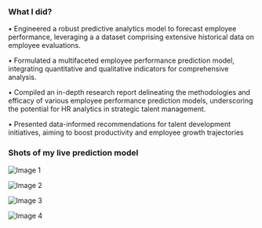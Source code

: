 ### What I did?

• Engineered a robust predictive analytics model to forecast employee performance, leveraging a
a dataset comprising extensive historical data on employee evaluations.

• Formulated a multifaceted employee performance prediction model, integrating quantitative
and qualitative indicators for comprehensive analysis.

• Compiled an in-depth research report delineating the methodologies and efficacy of various
employee performance prediction models, underscoring the potential for HR analytics in
strategic talent management.

• Presented data-informed recommendations for talent development initiatives, aiming to boost
productivity and employee growth trajectories

### Shots of my live prediction model
![Image 1](https://github.com/DipanshuKakshapati/Teach-For-India-Employee-Performance-Prediction-Tool/blob/59c6d351c63baefda584e66b183550a971ea9a03/assets/pic_1.png?raw=true)

![Image 2](https://github.com/DipanshuKakshapati/Teach-For-India-Employee-Performance-Prediction-Tool/blob/59c6d351c63baefda584e66b183550a971ea9a03/assets/pic_2.png?raw=true)

![Image 3](https://github.com/DipanshuKakshapati/Teach-For-India-Employee-Performance-Prediction-Tool/blob/59c6d351c63baefda584e66b183550a971ea9a03/assets/pic_3.png?raw=true)

![Image 4](https://github.com/DipanshuKakshapati/Teach-For-India-Employee-Performance-Prediction-Tool/blob/59c6d351c63baefda584e66b183550a971ea9a03/assets/pic_4.png?raw=true)


